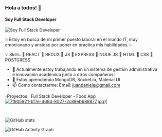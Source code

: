 ###   Hola a todos! 👋
#### Soy Full Stack Developer
![Soy Full Stack Developer](https://images.pexels.com/photos/270404/pexels-photo-270404.jpeg?auto=compress&cs=tinysrgb&dpr=2&h=650&w=940)

💥Estoy en busca de mi primer puesto laboral en el mundo IT, muy emocionado y ansioso por poner en practica mis habilidades.💥

💡 Skills:  🔴 REACT
            🔴 REDUX
            🔴 JS
            🔴 EXPRESS
            🔴 NODE.JS
            🔴 HTML
            🔴 CSS
            🔴 POSTGRESS

- 🔭 Actualmente estoy trabajando en un sistema de gestión administrativa e innovación académica junto a otros compañeros! 
- 🌱 Estoy aprendiendo MongoDB, Socket.io, Material UI 
- 📫 Como contactarme: Email: juandaniele@gmail.com 

-Proyectos : Full Stack Developer - Food App
[![7f905921-bf7e-468d-8027-2c88eb688877.jpg](https://i.postimg.cc/G3gQDWfT/7f905921-bf7e-468d-8027-2c88eb688877.jpg)](https://postimg.cc/Hj5XDhdT)}]

![<img src='https://cdn.jsdelivr.net/npm/simple-icons@3.0.1/icons/github.svg' alt='github' height='40'>](https://github.com/Juandaniele) ![<img src='https://cdn.jsdelivr.net/npm/simple-icons@3.0.1/icons/linkedin.svg' alt='linkedin' height='40'>](https://www.linkedin.com/in/https://www.linkedin.com/in/juan-cruz-daniele//)  


![GitHub stats](https://github-readme-stats.vercel.app/api?username=Juandaniele&show_icons=true)  

![GitHub Activity Graph](https://activity-graph.herokuapp.com/graph?username=Juandaniele)  

